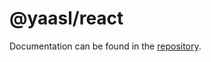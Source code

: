 # @yaasl/react

Documentation can be found in the [repository](https://github.com/PrettyCoffee/yaasl).
